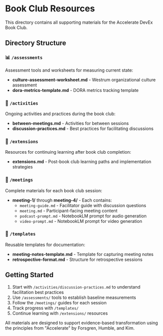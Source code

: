 # Book Club Resources

This directory contains all supporting materials for the Accelerate DevEx Book Club.

## Directory Structure

### 📊 `/assessments`
Assessment tools and worksheets for measuring current state:
- **culture-assessment-worksheet.md** - Westrum organizational culture assessment
- **dora-metrics-template.md** - DORA metrics tracking template

### 🎯 `/activities` 
Ongoing activities and practices during the book club:
- **between-meetings.md** - Activities for between sessions
- **discussion-practices.md** - Best practices for facilitating discussions

### 🚀 `/extensions`
Resources for continuing learning after book club completion:
- **extensions.md** - Post-book club learning paths and implementation strategies

### 📅 `/meetings`
Complete materials for each book club session:
- **meeting-1/** through **meeting-4/** - Each contains:
  - `meeting-guide.md` - Facilitator guide with discussion questions
  - `meeting.md` - Participant-facing meeting content
  - `podcast-prompt.md` - NotebookLM prompt for audio generation
  - `video-prompt.md` - NotebookLM prompt for video generation

### 📝 `/templates`
Reusable templates for documentation:
- **meeting-notes-template.md** - Template for capturing meeting notes
- **retrospective-format.md** - Structure for retrospective sessions

## Getting Started

1. Start with `/activities/discussion-practices.md` to understand facilitation best practices
2. Use `/assessments/` tools to establish baseline measurements
3. Follow the `/meetings/` guides for each session
4. Track progress with `/templates/` 
5. Continue learning with `/extensions/` resources

All materials are designed to support evidence-based transformation using the principles from "Accelerate" by Forsgren, Humble, and Kim.
